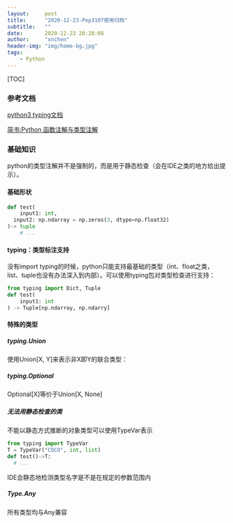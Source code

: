 ```yaml
---
layout:     post
title:      "2020-12-23-Pep3107使用归档"
subtitle:   ""
date:       2020-12-23 20:28:08
author:     "xnchen"
header-img: "img/home-bg.jpg"
tags:
    - Python
---
```


[TOC]

### 参考文档

[python3 typing文档](https://docs.python.org/zh-cn/3/library/typing.html)

[简书:Python 函数注解与类型注解](https://www.jianshu.com/p/a3632e449a66)

### 基础知识

python的类型注解并不是强制的，而是用于静态检查（会在IDE之类的地方给出提示）。

#### 基础形状

```python
def test(
	input1: int,
  input2: np.ndarray = np.zeros(3, dtype=np.float32)
)-> tuple
	# ...
```

####  typing：类型标注支持

没有import typing的时候，python只能支持最基础的类型（int、float之类，list、tuple也没有办法深入到内部）。可以使用typing包对类型检查进行支持：

```python
from typing import Dict, Tuple
def test(
	input1: int
) -> Tuple[np.ndarray, np.ndarry]
```

#### 特殊的类型

##### typing.Union

使用Union[X, Y]来表示非X即Y的联合类型：

##### typing.Optional

Optional[X]等价于Union[X, None]

##### 无法用静态检查的类

不能以静态方式推断的对象类型可以使用TypeVar表示

```python
from typing import TypeVar
T = TypeVar("COCO", int, list)
def test()->T:
  # ...
```

IDE会静态地检测类型名字是不是在规定的参数范围内

##### Type.Any

所有类型均与Any兼容

